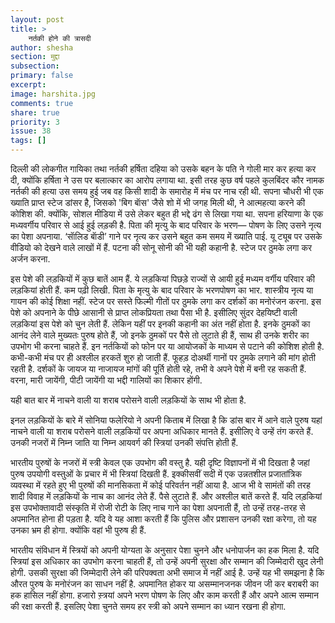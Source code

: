 ```yaml
---
layout: post
title: >
    नर्तकी होने की त्रासदी
author: shesha
section: मुद्दा
subsection:
primary: false
excerpt:
image: harshita.jpg
comments: true
share: true
priority: 3
issue: 38
tags: []
---
```


दिल्ली की लोकगीत गायिका तथा नर्तकी हर्षिता दहिया को उसके बहन के पति ने गोली मार कर हत्या कर दी, क्योंकि हर्षिता ने उस पर बलात्कार का आरोप लगाया था. इसी तरह कुछ वर्ष पहले कुलबिंदर कौर नामक नर्तकी की हत्या उस समय हुई जब वह किसी शादी के समारोह में मंच पर नाच रही थी. सपना चौधरी भी एक ख्याति प्राप्त स्टेज डांसर है, जिसको 'बिग बाॅस' जैसे शो में भी जगह मिली थी, ने आत्महत्या करने की कोशिश की. क्योंकि, सोशल मीडिया में उसे लेकर बहुत ही भद्दे ढंग से लिखा गया था. सपना हरियाणा के एक मध्यवर्गीय परिवार से आई हुई लड़की है. पिता की मृत्यु के बाद परिवार के भरण— पोषण के लिए उसने नृत्य का पेशा अपनाया. ‘साॅलिड बाॅडी’ गाने पर नृत्य कर उसने बहुत कम समय में ख्याति पाई. यू ट्यूब पर उसके वीडियो को देखने वाले लाखों में हैं. पटना की सोनू सोनी की भी यही कहानी है. स्टेज पर ठुमके लगा कर अर्जन करना.

इस पेशे की लड़कियों में कुछ बातें आम हैं. ये लड़कियां पिछड़े राज्यों से आयी हुई मध्यम वर्गीय परिवार की लड़कियां होती हैं. कम पढ़ी लिखी. पिता के मृत्यु के बाद परिवार के भरणपोषण का भार. शास्त्रीय नृत्य या गायन की कोई शिक्षा नहीं. स्टेज पर सस्ते फिल्मी गीतों पर ठुमके लगा कर दर्शकों का मनोरंजन करना. इस पेशे को अपनाने के पीछे आसानी से प्राप्त लोकप्रियता तथा पैसा भी है. इसीलिए सुंदर देहयिष्टी वाली लड़कियां इस पेशे को चुन लेती हैं. लेकिन यहीं पर इनकी कहानी का अंत नहीं होता है. इनके ठुमकों का आनंद लेने वाले मुख्यतः पुरुष होते हैं, जो इनके ठुमकों पर पैसे तो लुटाते ही हैं, साथ ही उनके शरीर का उपभोग भी करना चाहते हैं. इन नर्तकियों को फोन पर या आयोजकों के माध्यम से पटाने की कोशिश होती है. कभी-कभी मंच पर ही अश्लील हरकतें शुरु हो जाती हैं. फूहड़ दोअर्थी गानों पर ठुमके लगाने की मांग होती रहती है. दर्शकों के जायज या नाजायज मांगों की पूर्ति होती रहे, तभी वे अपने पेशे में बनी रह सकती हैं. वरना, मारी जायेंगी, पीटी जायेंगी या भद्दी गालियों का शिकार होंगी.

यही बात बार में नाचने वाली या शराब परोसने वाली लड़कियों के साथ भी होता है.

इनल लड़कियों के बारे में सोनिया फलेरियो ने अपनी किताब में लिखा है कि डांस बार में आने वाले पुरुष यहां नाचने वाली या शराब परोसने वाली लड़कियों पर अपना अधिकार मानते हैं. इसीलिए वे उन्हें तंग करते हैं. उनकी नजरों में निम्न जाति या निम्न आयवर्ग की स्त्रियां उनकी संपत्ति होती हैं.

भारतीय पुरुषों के नजरों में स्त्री केवल एक उपभोग की वस्तु है. यही दृष्टि विज्ञापनों में भी दिखता है जहां पुरुष उपयोगी वस्तुओं के प्रचार में भी स्त्रियां दिखती हैं. इक्कीसवीं सदी में एक उन्नतशील प्रजातांत्रिक व्यवस्था में रहते हुए भी पुरुषों की मानसिकता में कोई परिवर्तन नहीं आया है. आज भी वे सामंतों की तरह शादी विवाह में लड़कियों के नाच का आनंद लेते हैं. पैसे लुटाते हैं. और अश्लील बातें करते हैं. यदि लड़कियां इस उपभोक्तावादी संस्कृति में रोजी रोटी के लिए नाच गाने का पेशा अपनाती हैं, तो उन्हें तरह-तरह से अपमानित होना ही पड़ता है. यदि वे यह आशा करती हैं कि पुलिस और प्रशासन उनकी रक्षा करेगा, तो यह उनका भ्रम ही होगा. क्योंकि वहां भी पुरुष ही हैं.

भारतीय संविधान में स्त्रियों को अपनी योग्यता के अनुसार पेशा चुनने और धनोपार्जन का हक मिला है. यदि स्त्रियां इस अधिकार का उपभोग करना चाहती हैं, तो उन्हें अपनी सुरक्षा और सम्मान की जिम्मेदारी खुद लेनी होगी. उसकी सुरक्षा की जिम्मेदारी लेने की परिपक्वता अभी समाज में नहीं आई है. उन्हें यह भी समझना है कि औरत पुरुष के मनोरंजन का साधन नहीं है. अपमानित होकर या असम्मानजनक जीवन जी कर बराबरी का हक हासिल नहीं होगा. हजारो स़्त्रयां अपने भरण पोषण के लिए और काम करती हैं और अपने आत्म सम्मान की रक्षा करती हैं. इसलिए पेशा चुनते समय हर स्त्री को अपने सम्मान का ध्यान रखना ही होगा.